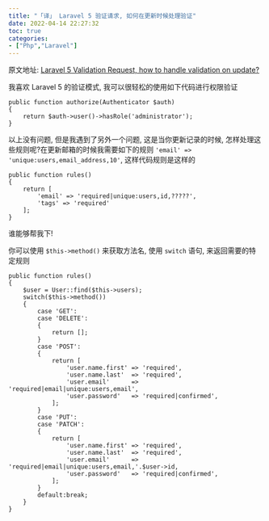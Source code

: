 ```yaml
---
title: "「译」 Laravel 5 验证请求, 如何在更新时候处理验证"
date: 2022-04-14 22:27:32
toc: true
categories:
- ["Php","Laravel"]
---
```




原文地址: [Laravel 5 Validation Request, how to handle validation on update?](https://laracasts.com/discuss/channels/requests/laravel-5-validation-request-how-to-handle-validation-on-update)

我喜欢 Laravel 5 的验证模式, 我可以很轻松的使用如下代码进行权限验证



```
public function authorize(Authenticator $auth)
{
    return $auth->user()->hasRole('administrator');
}
```
以上没有问题, 但是我遇到了另外一个问题, 这是当你更新记录的时候, 怎样处理这些规则呢?在更新邮箱的时候我需要如下的规则 `'email' => 'unique:users,email_address,10'`, 这样代码规则是这样的 
```
public function rules()
{
    return [
        'email' => 'required|unique:users,id,?????',
        'tags' => 'required'
    ];
}
```
谁能够帮我下!

你可以使用 `$this->method()` 来获取方法名, 使用 `switch` 语句, 来返回需要的特定规则
```
public function rules()
{
    $user = User::find($this->users);
    switch($this->method())
    {
        case 'GET':
        case 'DELETE':
        {
            return [];
        }
        case 'POST':
        {
            return [
                'user.name.first' => 'required',
                'user.name.last'  => 'required',
                'user.email'      => 'required|email|unique:users,email',
                'user.password'   => 'required|confirmed',
            ];
        }
        case 'PUT':
        case 'PATCH':
        {
            return [
                'user.name.first' => 'required',
                'user.name.last'  => 'required',
                'user.email'      => 'required|email|unique:users,email,'.$user->id,
                'user.password'   => 'required|confirmed',
            ];
        }
        default:break;
    }
}
```

